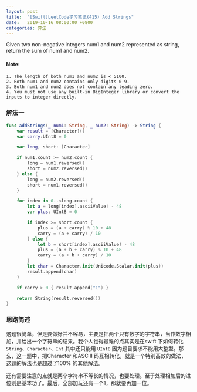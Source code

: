 ```yaml
---
layout: post
title:  "[Swift]LeetCode学习笔记(415) Add Strings"
date:   2019-10-16 08:00:00 +0800
categories: 算法
---
```


Given two non-negative integers num1 and num2 represented as string, return the sum of num1 and num2.

#### Note:

```
1. The length of both num1 and num2 is < 5100.
2. Both num1 and num2 contains only digits 0-9.
3. Both num1 and num2 does not contain any leading zero.
4. You must not use any built-in BigInteger library or convert the inputs to integer directly.
```

### 解法一

```swift
func addStrings(_ num1: String, _ num2: String) -> String {
    var result = [Character]()
    var carry:UInt8 = 0

    var long, short: [Character]

    if num1.count >= num2.count {
        long = num1.reversed()
        short = num2.reversed()
    } else {
        long = num2.reversed()
        short = num1.reversed()
    }

    for index in 0..<long.count {
        let a = long[index].asciiValue! - 48
        var plus: UInt8 = 0

        if index >= short.count {
            plus = (a + carry) % 10 + 48
            carry = (a + carry) / 10
        } else {
            let b = short[index].asciiValue! - 48
            plus = (a + b + carry) % 10 + 48
            carry = (a + b + carry) / 10
        }
        let char = Character.init(Unicode.Scalar.init(plus))
        result.append(char)
    }

    if carry > 0 { result.append("1") }

    return String(result.reversed()) 
}
```

### 思路简述

这题很简单，但是要做好并不容易，主要是把两个只有数字的字符串，当作数字相加，并给出一个字符串的结果。我个人觉得最难的点其实是在swift 下如何转化 `String`、`Character`、`Int` 其中还只能用 `UInt8` 因为题目要求不能用大整型。那么，这一题中，把Character 和ASC II 码互相转化，就是一个特别高效的做法，这题的解法也是超过了100% 的其他解法。

还有需要注意的点就是两个字符串不等长的情况，也要处理。至于处理相加后的进位则是基本功了。最后，全部加玩还有一个1，那就要再加一位。


